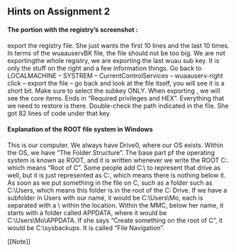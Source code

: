 


## Hints on Assignment 2 


#### The portion with the registry’s screenshot : 

export the registry file. She just wants the first 10 lines and the last 10 times. In terms of the wuaauservBK file, the file should not be too big. We are not exportingthe whole registry, we are exporting the last wuau sub key. It is only the stuff on the right and a few information things. Go back to LOCALMACHINE – SYSTREM – CurrentControlServices – wuaauserv-right click – export the file – go back and look at the file itself, you will see it is a short bit. Make sure to select the subkey ONLY. When exporting , we will see the core items. Ends in “Required privileges and HEX”. Everything that we need to restore is there. Double-check the path indicated in the file. She got 82 lines of code under that key. 


#### Explanation of the ROOT file system in Windows 

This is our computer. We always have Drive0, where our OS exists. Within the OS, we have “The Folder Structure”. The base part pf the operating system is known as ROOT, and it is written whenever we write the ROOT C:. which means “Root of C”. Some people add C:\ to represent that drive as well, but it is just represented as C:, which means there is nothing below it. As soon as we put something in the file on C, such as a folder such as C:\Users, which means this folder is in the root of the C: Drive. If we have a subfolder in Users with our name, it would be C:\Users\Mo, each is separated with a \ within the location. Within the MMC, below her name, it starts with a folder called APPDATA, where it would be C:\Users\Mo\APPDATA. If she says “Create something on the root of C”, it would be C:\sysbackups. It is called “File Navigation”. 


[[Note]]